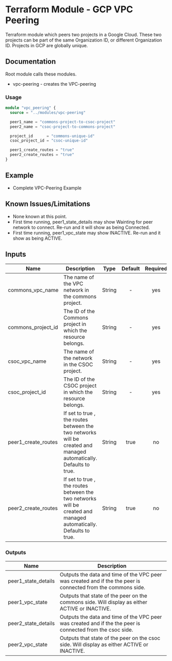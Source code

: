 # Terraform Module - GCP VPC Peering

Terraform module which peers two projects in a Google Cloud. These two projects can be part of the same Organization ID, or different Organization ID. Projects in GCP are globally unique.

## Documentation

Root module calls these modules.
* vpc-peering - creates the VPC-peering

### Usage

```terraform
module "vpc_peering" {
  source = "../modules/vpc-peering"

  peer1_name = "commons-project-to-csoc-project"
  peer2_name = "csoc-project-to-commons-project"

  project_id      = "commons-unique-id"
  csoc_project_id = "csoc-unique-id"

  peer1_create_routes = "true"
  peer2_create_routes = "true"
}
```
## Example
* Complete VPC-Peering Example

## Known Issues/Limitations
* None known at this point.
* First time running, peer1_state_details may show Wainting for peer network to connect. Re-run and it will show as being Connected.
* First time running, peer1_vpc_state may show INACTIVE. Re-run and it show as being ACTIVE.

## Inputs
| Name                | Description                                                                                                                                          |  Type  | Default | Required |
|---------------------|------------------------------------------------------------------------------------------------------------------------------------------------------|:------:|:-------:|:--------:|
| commons_vpc_name    | The   name   of   the   VPC   network   in   the   commons   project.                                                                                | String |    -    |    yes   |
| commons_project_id  | The   ID   of   the   Commons   project   in   which   the   resource   belongs.                                                                     | String |    -    |    yes   |
| csoc_vpc_name       | The   name   of   the   network   in   the   CSOC   project.                                                                                         | String |    -    |    yes   |
| csoc_project_id     | The   ID   of   the   CSOC   project   in   which   the   resource   belongs.                                                                        | String |    -    |    yes   |
| peer1_create_routes | If   set   to   true ,  the   routes   between   the   two   networks   will   be   created   and   managed   automatically.   Defaults   to   true. | String |   true  |    no    |
| peer2_create_routes | If   set   to   true ,  the   routes   between   the   two   networks   will   be   created   and   managed   automatically.   Defaults   to   true. | String |   true  |    no    |                                                                                                                                                  

### Outputs

| Name                | Description                                                                                                   |
|---------------------|---------------------------------------------------------------------------------------------------------------|
| peer1_state_details | Outputs the data and time of the VPC peer was created and if the the peer is connected from the commons side. |
| peer1_vpc_state     | Outputs that state of the peer on the commons side. Will display as either ACTIVE or INACTIVE.                |
| peer2_state_details | Outputs the data and time of the VPC peer was created and if the the peer is connected from the csoc side.    |
| peer2_vpc_state     | Outputs that state of the peer on the csoc side. Will display as either ACTIVE or INACTIVE.                   |